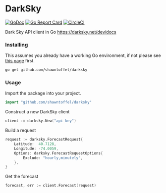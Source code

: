# DarkSky


[![GoDoc](https://godoc.org/github.com/shawntoffel/darksky?status.svg)](https://godoc.org/github.com/shawntoffel/darksky) [![Go Report Card](https://goreportcard.com/badge/github.com/shawntoffel/darksky)](https://goreportcard.com/report/github.com/shawntoffel/darksky) [![CircleCI](https://circleci.com/gh/shawntoffel/darksky.svg?style=svg)](https://circleci.com/gh/shawntoffel/darksky)

Dark Sky API client in Go https://darksky.net/dev/docs

### Installing

This assumes you already have a working Go environment, if not please see
[this page](https://golang.org/doc/install) first.

```sh
go get github.com/shawntoffel/darksky
```

### Usage

Import the package into your project.

```go
import "github.com/shawntoffel/darksky"
```

Construct a new DarkSky client

```go
client := darksky.New("api key")
```

Build a request

```go
request := darksky.ForecastRequest{
    Latitude:  40.7128,
    Longitude: -74.0059,
    Options: darksky.ForecastRequestOptions{
        Exclude: "hourly,minutely",
    },
}
```

Get the forecast
```go
forecast, err := client.Forecast(request)
```
